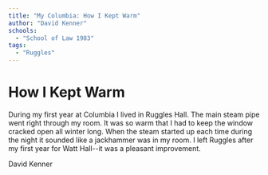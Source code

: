 ```yaml
---
title: "My Columbia: How I Kept Warm"
author: "David Kenner"
schools:
  - "School of Law 1983"
tags:
  - "Ruggles"
---
```


# How I Kept Warm

During my first year at Columbia I lived in Ruggles Hall.  The main steam pipe went right through my room.  It was so warm that I had to keep the window cracked open all winter long.  When the steam started up each time during the night it sounded like a jackhammer was in my room.  I left Ruggles after my first year for Watt Hall--it was a pleasant improvement.

David Kenner
